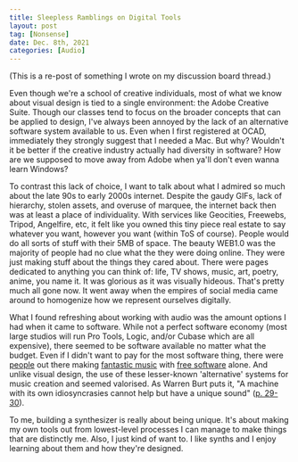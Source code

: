 ```yaml
---
title: Sleepless Ramblings on Digital Tools
layout: post
tag: [Nonsense]
date: Dec. 8th, 2021
categories: [Audio]
---
```


(This is a re-post of something I wrote on my discussion board thread.)

Even though we're a school of creative individuals, most of what we know about visual design is tied to a single environment: the Adobe Creative Suite. Though our classes tend to focus on the broader concepts that can be applied to design, I've always been annoyed by the lack of an alternative software system available to us. Even when I first registered at OCAD, immediately they strongly suggest that I needed a Mac. But why? Wouldn't it be better if the creative industry actually had diversity in software? How are we supposed to move away from Adobe when ya'll don't even wanna learn Windows?

To contrast this lack of choice, I want to talk about what I admired so much about the late 90s to early 2000s internet. Despite the gaudy GIFs, lack of hierarchy, stolen assets, and overuse of marquee, the internet back then was at least a place of individuality. With services like Geocities, Freewebs, Tripod, Angelfire, etc, it felt like you owned this tiny piece real estate to say whatever you want, however you want (within ToS of course). People would do all sorts of stuff with their 5MB of space. The beauty WEB1.0 was the majority of people had no clue what the they were doing online. They were just making stuff about the things they cared about. There were pages dedicated to anything you can think of: life, TV shows, music, art, poetry, anime, you name it. It was glorious as it was visually hideous. That's pretty much all gone now. It went away when the empires of social media came around to homogenize how we represent ourselves digitally.

What I found refreshing about working with audio was the amount options I had when it came to software. While not a perfect software economy (most large studios will run Pro Tools, Logic, and/or Cubase which are all expensive), there seemed to be software available no matter what the budget. Even if I didn't want to pay for the most software thing, there were [people](https://www.awakenings.com/en/artists/james-holden/670/) out there making [fantastic music](https://www.youtube.com/watch?v=KRWUZh5nD8I) with [free software](http://jeskola.net/buzz/) alone. And unlike visual design, the use of these lesser-known 'alternative' systems for music creation and seemed valorised. As Warren Burt puts it, "A machine with its own idiosyncrasies cannot help but have a unique sound" ([p. 29-30](http://static1.1.sqspcdn.com/static/f/288545/5157843/1261635154293/Burt1975AardvarksIVMastersThesisUCSD.pdf?token=D1qQOnpuHm2BTKx%2F%2Beyrb84v4W8%3D)).

To me, building a synthesizer is really about being unique. It's about making my own tools out from lowest-level processes I can manage to make things that are distinctly me. Also, I just kind of want to. I like synths and I enjoy learning about them and how they're designed.
